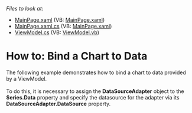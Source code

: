 <!-- default file list -->
*Files to look at*:

* [MainPage.xaml](./CS/BindChart/MainPage.xaml) (VB: [MainPage.xaml](./VB/BindChart/MainPage.xaml))
* [MainPage.xaml.cs](./CS/BindChart/MainPage.xaml.cs) (VB: [MainPage.xaml](./VB/BindChart/MainPage.xaml))
* [ViewModel.cs](./CS/BindChart/ViewModel.cs) (VB: [ViewModel.vb](./VB/BindChart/ViewModel.vb))
<!-- default file list end -->
# How to: Bind a Chart to Data


The following example demonstrates how to bind a chart to data provided by a ViewModel.<br><br>To do this, it is necessary to assign the <strong>DataSourceAdapter</strong> object to the <strong>Series.Data</strong> property and specify the datasource for the adapter via its <strong>DataSourceAdapter.DataSource</strong> property.

<br/>


